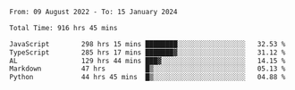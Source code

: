 
<!--START_SECTION:waka-->

```txt
From: 09 August 2022 - To: 15 January 2024

Total Time: 916 hrs 45 mins

JavaScript        298 hrs 15 mins ████████░░░░░░░░░░░░░░░░░   32.53 %
TypeScript        285 hrs 17 mins ███████▓░░░░░░░░░░░░░░░░░   31.12 %
AL                129 hrs 44 mins ███▓░░░░░░░░░░░░░░░░░░░░░   14.15 %
Markdown          47 hrs          █▒░░░░░░░░░░░░░░░░░░░░░░░   05.13 %
Python            44 hrs 45 mins  █▒░░░░░░░░░░░░░░░░░░░░░░░   04.88 %
```

<!--END_SECTION:waka-->











